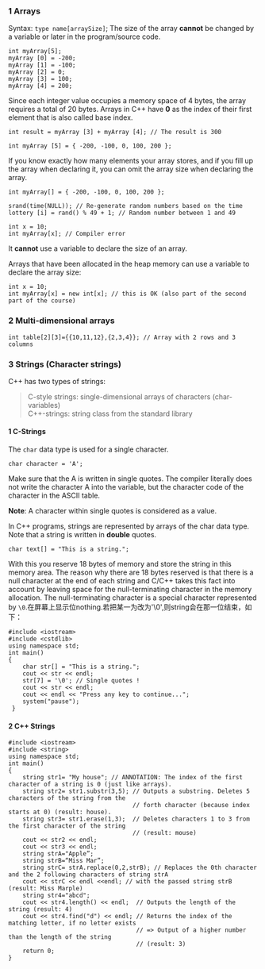 ### 1 Arrays
Syntax: 
`type name[arraySize]`;
The size of the array **cannot** be changed by a variable or later in the program/source code.

    int myArray[5];
    myArray [0] = -200;
    myArray [1] = -100;
    myArray [2] = 0;
    myArray [3] = 100;
    myArray [4] = 200;
Since each integer value occupies a memory space of 4 bytes, the array requires a total of 20 bytes.
Arrays in C++ have **0** as the index of their first element that is also called base index.

    int result = myArray [3] + myArray [4]; // The result is 300
    
    int myArray [5] = { -200, -100, 0, 100, 200 };
    
If you know exactly how many elements your array stores, and if you fill up the array when declaring it, you can omit the array size when declaring the array. 

    int myArray[] = { -200, -100, 0, 100, 200 };

    srand(time(NULL)); // Re-generate random numbers based on the time
    lottery [i] = rand() % 49 + 1; // Random number between 1 and 49
    
    int x = 10;
    int myArray[x]; // Compiler error
It **cannot** use a variable to declare the size of an array.

Arrays that have been allocated in the heap memory can use a variable to declare the array
size:

    int x = 10;
    int myArray[x] = new int[x]; // this is OK (also part of the second part of the course)
    
### 2 Multi-dimensional arrays
    int table[2][3]={{10,11,12},{2,3,4}}; // Array with 2 rows and 3 columns
    
### 3 Strings (Character strings)
C++ has two types of strings:
> C-style strings: single-dimensional arrays of characters (char-variables)  
> C++-strings: string class from the standard library
#### 1 C-Strings
The `char` data type is used for a single character.

    char character = 'A';
Make sure that the A is written in single quotes. The compiler literally does not write the character A into the variable, but the character code of the character in the ASCII table.  

**Note**: A character within single quotes is considered as a value.

In C++ programs, strings are represented by arrays of the char data type. Note that a string is written in **double** quotes.

    char text[] = "This is a string.";
With this you reserve 18 bytes of memory and store the string in this memory area. The reason why there are 18 bytes reserved is that there is a null character at the end of each
string and C/C++ takes this fact into account by leaving space for the null-terminating character in the memory allocation. The null-terminating character is a special character represented by `\0`.在屏幕上显示位nothing.若把某一为改为'\0',则string会在那一位结束，如下：

    #include <iostream>
    #include <cstdlib>
    using namespace std;
    int main()
    {
        char str[] = "This is a string.";
        cout << str << endl;
        str[7] = '\0'; // Single quotes !
        cout << str << endl;
        cout << endl << "Press any key to continue...";
        system("pause");
     }

#### 2 C++ Strings
    
    #include <iostream>
    #include <string>
    using namespace std;
    int main()
    {
        string str1= "My house"; // ANNOTATION: The index of the first character of a string is 0 (just like arrays).                   
        string str2= str1.substr(3,5); // Outputs a substring. Deletes 5 characters of the string from the
                                       // forth character (because index starts at 0) (result: house).
        string str3= str1.erase(1,3);  // Deletes characters 1 to 3 from the first character of the string
                                       // (result: mouse)
        cout << str2 << endl;
        cout << str3 << endl;
        string strA="Apple”;
        string strB=“Miss Mar”;
        string strC= strA.replace(0,2,strB); // Replaces the 0th character and the 2 following characters of string strA
        cout << strC << endl <<endl; // with the passed string strB (result: Miss Marple)
        string str4="abcd";
        cout << str4.length() << endl;  // Outputs the length of the string (result: 4)
        cout << str4.find("d") << endl; // Returns the index of the matching letter, if no letter exists
                                        // => Output of a higher number than the length of the string
                                        // (result: 3)
        return 0;
    }

    
